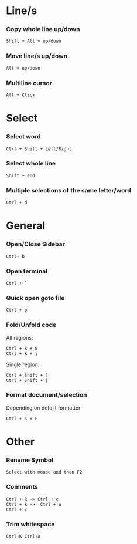 # Line/s 
### Copy whole line up/down  
```
Shift + Alt + up/down
```

### Move line/s up/down  
```
Alt + up/down
```

### Multiline cursor
```
Alt + Click
```

# Select
### Select word
```
Ctrl + Shift + Left/Right
```
 
### Select whole line  
```
Shift + end
```

### Multiple selections of the same letter/word  
```
Ctrl + d
```

# General
### Open/Close Sidebar  
```
Ctrl+ b
```  

### Open terminal  
```
Ctrl + `
```

### Quick open goto file  
```
Ctrl + p
```

### Fold/Unfold code  
All regions: 
```
Ctrl + k + 0
Ctrl + k + j
```
Single region: 
```
Ctrl + Shift + ]
Ctrl + Shift + [
``` 

### Format document/selection 
Depending on defailt formatter 
```
Ctrl + K + F
```

# Other
### Rename Symbol  
```
Select with mouse and then F2
```

### Comments
```
Ctrl + k -> Ctrl + c
Ctrl + k ->  Ctrl + u
Ctrl + /
```

### Trim whitespace
```
Ctrl+K Ctrl+X
```
